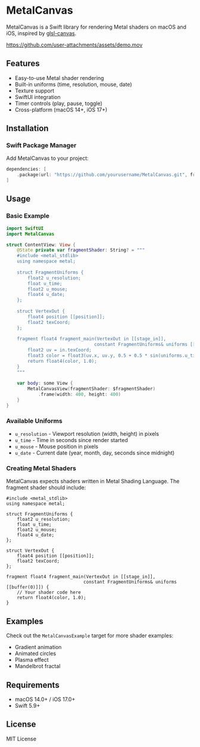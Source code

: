 # MetalCanvas

MetalCanvas is a Swift library for rendering Metal shaders on macOS and iOS, inspired by [glsl-canvas](https://github.com/actarian/glsl-canvas).

https://github.com/user-attachments/assets/demo.mov

## Features

- Easy-to-use Metal shader rendering
- Built-in uniforms (time, resolution, mouse, date)
- Texture support
- SwiftUI integration
- Timer controls (play, pause, toggle)
- Cross-platform (macOS 14+, iOS 17+)

## Installation

### Swift Package Manager

Add MetalCanvas to your project:

```swift
dependencies: [
    .package(url: "https://github.com/yourusername/MetalCanvas.git", from: "1.0.0")
]
```

## Usage

### Basic Example

```swift
import SwiftUI
import MetalCanvas

struct ContentView: View {
    @State private var fragmentShader: String? = """
    #include <metal_stdlib>
    using namespace metal;
    
    struct FragmentUniforms {
        float2 u_resolution;
        float u_time;
        float2 u_mouse;
        float4 u_date;
    };
    
    struct VertexOut {
        float4 position [[position]];
        float2 texCoord;
    };
    
    fragment float4 fragment_main(VertexOut in [[stage_in]],
                                 constant FragmentUniforms& uniforms [[buffer(0)]]) {
        float2 uv = in.texCoord;
        float3 color = float3(uv.x, uv.y, 0.5 + 0.5 * sin(uniforms.u_time));
        return float4(color, 1.0);
    }
    """
    
    var body: some View {
        MetalCanvasView(fragmentShader: $fragmentShader)
            .frame(width: 400, height: 400)
    }
}
```

### Available Uniforms

- `u_resolution` - Viewport resolution (width, height) in pixels
- `u_time` - Time in seconds since render started
- `u_mouse` - Mouse position in pixels
- `u_date` - Current date (year, month, day, seconds since midnight)

### Creating Metal Shaders

MetalCanvas expects shaders written in Metal Shading Language. The fragment shader should include:

```metal
#include <metal_stdlib>
using namespace metal;

struct FragmentUniforms {
    float2 u_resolution;
    float u_time;
    float2 u_mouse;
    float4 u_date;
};

struct VertexOut {
    float4 position [[position]];
    float2 texCoord;
};

fragment float4 fragment_main(VertexOut in [[stage_in]],
                             constant FragmentUniforms& uniforms [[buffer(0)]]) {
    // Your shader code here
    return float4(color, 1.0);
}
```

## Examples

Check out the `MetalCanvasExample` target for more shader examples:
- Gradient animation
- Animated circles
- Plasma effect
- Mandelbrot fractal

## Requirements

- macOS 14.0+ / iOS 17.0+
- Swift 5.9+

## License

MIT License